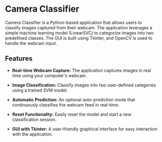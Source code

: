 # Camera Classifier

Camera Classifier is a Python-based application that allows users to classify images captured from their webcam. The application leverages a simple machine learning model (LinearSVC) to categorize images into two predefined classes. The GUI is built using Tkinter, and OpenCV is used to handle the webcam input.

## Features

- **Real-time Webcam Capture:** The application captures images in real time using your computer's webcam.

- **Image Classification:** Classify images into two user-defined categories using a trained SVM model.

- **Automatic Prediction:** An optional auto-prediction mode that continuously classifies the webcam feed in real-time.

- **Reset Functionality:** Easily reset the model and start a new classification session.

- **GUI with Tkinter:** A user-friendly graphical interface for easy interaction with the application.
